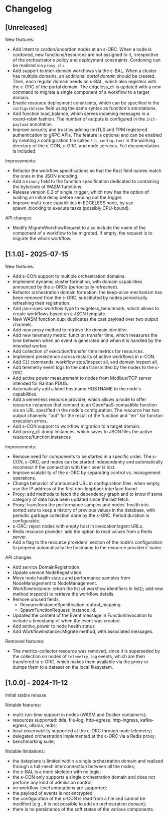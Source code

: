 # Changelog

## [Unreleased]

New features:

- Add intent to cordon/uncordon nodes at an ε-ORC. When a node is cordoned, new
  functions/resources are not assigned to it, irrespective of the orchestrator's
  policy and deployment constraints. Cordoning can be realized via `proxy_cli`.
- Add support to inter-domain workflows via the ε-BAL. When a cluster has
  multiple domains, an additional _portal domain_ should be created. Then,
  each regular domain needs an ε-BAL, which also registers with the ε-ORC of
  the portal domain. The edgeless_cli is updated with a new command to migrate
  a single component of a workflow to a target domain.
- Enable resource deployment constraints, which can be specified in the
  `configurations` field using the same syntax as function's annotations.
- Add function load_balance, which serves incoming messages in a round-robin
  fashion. The number of outputs is configured in the `init-payload` annotation.
- Improve security and trust by adding (m)TLS and TPM registered
  authentication to gRPC APIs. The feature is optional and can be enabled by
  creating a configuration file called `tls_config.toml` in the working
  directory of the ε-CON, ε-ORC, and node services. Full documentation is
  included.

Improvements:

- Refactor the workflow specifications so that the Rust field names match the
  ones in the JSON encoding.
- Add a `binary` field to the function specification dedicated to containing
  the bytecode of WASM functions.
- Release version 0.2 of single_trigger, which now has the option of waiting an
  initial delay before sending out the trigger.
- Improve multi-core capabilities in EDGELESS node, by use spawn_blocking
  to execute tasks (possibly CPU-bound).

API changes:

- Modify MigrateWorkflowRequest to also include the name of the component
  of a workflow to be migrated. If empty, the request is to migrate the
  whole workflow.

## [1.1.0] - 2025-07-15

New features:

- Add ε-CON support to multiple orchestration domains.
- Implement dynamic cluster formation, with domain capabilities announced by
  the ε-ORCs (periodically refreshed).
- Refactor orchestration domain formation: the keep-alive mechanism has been
  removed from the ε-ORC, substituted by nodes periodically refreshing their
  registration.
- Add json-spec workflow type to edgeless_benchmark, which allows to create
  workflows based on a JSON template.
- New WASM function dup: duplicates the cast payload over two output channels.
- Add new proxy method to retrieve the domain identifier.
- Add new telemetry metric: function transfer time, which measures the time
  between when an event is generated and when it is handled by the intended
  worker.
- Add collection of execution/transfer time metrics for resources.
- Implement persistence across restarts of active workflows in ε-CON.
- Add CLI commands: workflow stop/inspect all, and domain inspect all.
- Add telemetry event logs to the data transmitted by the nodes to the ε-ORC.
- Add active power measurement to nodes from Modbus/TCP server intended for
  Raritan PDUS.
- Automatically add a label hostname:HOSTNAME to the node's capabilities.
- Add a serverless resource provider, which allows a node to offer resource
  instances that connect to an OpenFaaS-compatible function via an URL
  specified in the node's configuration. The resource has two output channels:
  "out" for the result of the function and "err" for functon execution errors.
- Add ε-CON support to workflow migration to a target domain.
- Add proxy_cli dump instances, which saves to JSON files the active
  resource/function instances

Improvements:

- Remove need for components to be started in a specific order. The ε-CON,
  ε-ORC, and nodes can be started independently and automatically reconnect
  if the connection with their peer is lost.
- Improve scalability of the ε-ORC by separating control vs. management
  operations.
- Change behavior of announced URL in configuration files: when empty, use the
  IP address of the first non-loopback interface found.
- Proxy: add methods to fetch the dependency graph and to know if some category
  of data have been updated since the last fetch.
- Proxy: transform the performance samples and nodes' health into sorted sets
  to keep a history of previous values in the database, with periodic garbage
  collection done by the ε-ORC. Period duration is configurable.
- ε-ORC: reject nodes with empty host in invocation/agent URLs.
- Redis resource provider: add the option to read values from a Redis server.
- Add a flag to the resource providers' section of the node's configuration
  to prepend automatically the hostname to the resource providers' name.

API changes:

- Add service DomainRegistration.
- Update service NodeRegistration.
- Move node health status and performance samples from NodeManagement to
  NodeManagement.
- WorkflowInstance: return the list of workflow identifiers in list(); add new
  method inspect() to retrieve the workflow details.
- Remove unused fields:
  - ResourceInstanceSpecification::output_mapping
  - SpawnFunctionRequest::instance_id.
- Updated the content of the Event message in FunctionInvocation to include
  a timestamp of when the event was created.
- Add active_power to node health status
- Add WorkflowInstance::Migrate method, with associated messages.

Removed features:

- The metrics-collector resource was removed, since it is superseded by the
  collection on nodes of `telemetry_log` events, which are then transfered to
  ε-ORC, which makes them available via the proxy or dumps them to a dataset
  on the local filesystem.

## [1.0.0] - 2024-11-12

Initial stable release.

Notable features:
- multi-run-time support in nodes (WASM and Docker containers);
- resources supported: dda, file-log, http-egress, http-ingress,
  kafka-egress, ollama, redis;
- local observability supported at the ε-ORC through node telemetry;
- delegated orchestration implemented at the ε-ORC via a Redis proxy;
- benchmarking suite;

Notable limitations:
- the dataplane is limited within a single orchestration domain and realized
  through a full-mesh interconnection between all the nodes;
- the ε-BAL is a mere skeleton with no logic;
- the ε-CON only supports a single orchestration domain and does not perform
  any kind of admission control;
- no workflow-level annotations are supported; 
- the payload of events is not encrypted;
- the configuration of the ε-CON is read from a file and cannot be modified
  (e.g., it is not possible to add an orchestration domain);
- there is no persistence of the soft states of the various components.
